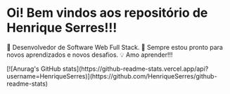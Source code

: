 # Oi! Bem vindos aos repositório de Henrique Serres!!!
🎯 Desenvolvedor de Software Web Full Stack.
🌱 Sempre estou pronto para novos aprendizados e novos desafios.
💡 Amo aprender!!!
<div>
  [![Anurag's GitHub stats](https://github-readme-stats.vercel.app/api?username=HenriqueSerres)](https://github.com/HenriqueSerres/github-readme-stats)
</div>

